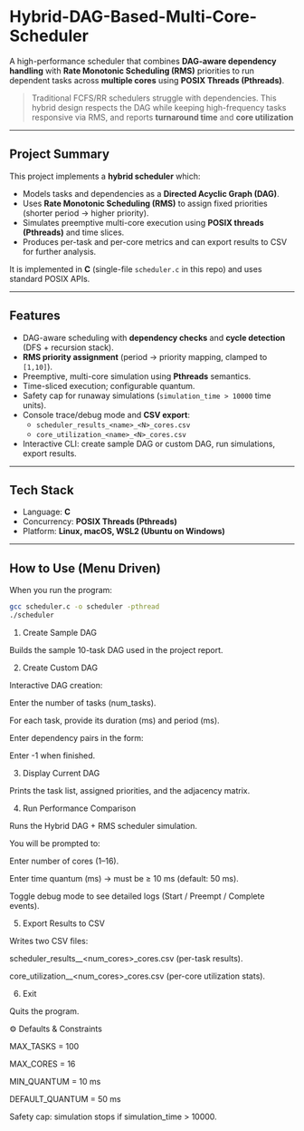 # Hybrid-DAG-Based-Multi-Core-Scheduler
A high-performance scheduler that combines **DAG-aware dependency handling** with **Rate Monotonic Scheduling (RMS)** priorities to run dependent tasks across **multiple cores** using **POSIX Threads (Pthreads)**.

> Traditional FCFS/RR schedulers struggle with dependencies. This hybrid design respects the DAG while keeping high-frequency tasks responsive via RMS, and reports **turnaround time** and **core utilization** 
---
## Project Summary
This project implements a **hybrid scheduler** which:
- Models tasks and dependencies as a **Directed Acyclic Graph (DAG)**.
- Uses **Rate Monotonic Scheduling (RMS)** to assign fixed priorities (shorter period → higher priority).
- Simulates preemptive multi-core execution using **POSIX threads (Pthreads)** and time slices.
- Produces per-task and per-core metrics and can export results to CSV for further analysis.

It is implemented in **C** (single-file `scheduler.c` in this repo) and uses standard POSIX APIs.

---

## Features
- DAG-aware scheduling with **dependency checks** and **cycle detection** (DFS + recursion stack).
- **RMS priority assignment** (period → priority mapping, clamped to `[1,10]`).
- Preemptive, multi-core simulation using **Pthreads** semantics.
- Time-sliced execution; configurable quantum.
- Safety cap for runaway simulations (`simulation_time > 10000` time units).
- Console trace/debug mode and **CSV export**:
  - `scheduler_results_<name>_<N>_cores.csv`
  - `core_utilization_<name>_<N>_cores.csv`
- Interactive CLI: create sample DAG or custom DAG, run simulations, export results.

---

## Tech Stack
- Language: **C**
- Concurrency: **POSIX Threads (Pthreads)**
- Platform: **Linux, macOS, WSL2 (Ubuntu on Windows)**

---

## How to Use (Menu Driven)

When you run the program:

```bash
gcc scheduler.c -o scheduler -pthread
./scheduler
```

1. Create Sample DAG

Builds the sample 10-task DAG used in the project report.

2. Create Custom DAG

Interactive DAG creation:

Enter the number of tasks (num_tasks).

For each task, provide its duration (ms) and period (ms).

Enter dependency pairs in the form:

<taskID> <dependencyID>


Enter -1 when finished.

3. Display Current DAG

Prints the task list, assigned priorities, and the adjacency matrix.

4. Run Performance Comparison

Runs the Hybrid DAG + RMS scheduler simulation.

You will be prompted to:

Enter number of cores (1–16).

Enter time quantum (ms) → must be ≥ 10 ms (default: 50 ms).

Toggle debug mode to see detailed logs (Start / Preempt / Complete events).

5. Export Results to CSV

Writes two CSV files:

scheduler_results_<name>_<num_cores>_cores.csv (per-task results).

core_utilization_<name>_<num_cores>_cores.csv (per-core utilization stats).

6. Exit

Quits the program.

⚙️ Defaults & Constraints

MAX_TASKS = 100

MAX_CORES = 16

MIN_QUANTUM = 10 ms

DEFAULT_QUANTUM = 50 ms

Safety cap: simulation stops if simulation_time > 10000.

